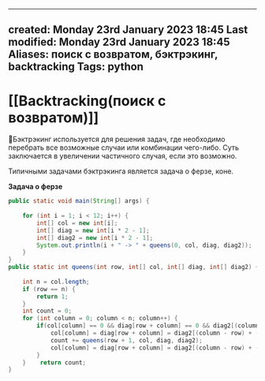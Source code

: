 
---
created: Monday 23rd January 2023 18:45
Last modified: Monday 23rd January 2023 18:45
Aliases: поиск с возвратом, бэктрэкинг, backtracking
Tags: python
---

# [[Backtracking(поиск с возвратом)]]

📌Бэктрэкинг используется для решения задач, где необходимо перебрать все возможные случаи или комбинации чего-либо. Суть заключается в увеличении частичного случая, если это возможно.

Типичными задачами бэктрэкинга является задача о ферзе, коне.

**Задача о ферзе**
```java
public static void main(String[] args) {  
  
    for (int i = 1; i < 12; i++) {  
        int[] col = new int[i];  
        int[] diag = new int[i * 2 - 1];  
        int[] diag2 = new int[i * 2 - 1];  
        System.out.println(i + " -> " + queens(0, col, diag, diag2));  
    }  
}  
public static int queens(int row, int[] col, int[] diag, int[] diag2) {  
  
    int n = col.length;  
    if (row == n) {  
        return 1;  
    }  
    int count = 0;  
    for (int column = 0; column < n; column++) {  
        if(col[column] == 0 && diag[row + column] == 0 && diag2[(column - row) + ( n - 1)] == 0){  
            col[column] = diag[row + column] = diag2[(column - row) + ( n - 1)] = 1;  
            count += queens(row + 1, col, diag, diag2);  
            col[column] = diag[row + column] = diag2[(column - row) + ( n - 1)] = 0;  
        }  
    }    return count;  
}
```






